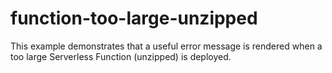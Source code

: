 # function-too-large-unzipped

This example demonstrates that a useful error message is rendered when a too large Serverless Function (unzipped) is deployed.
